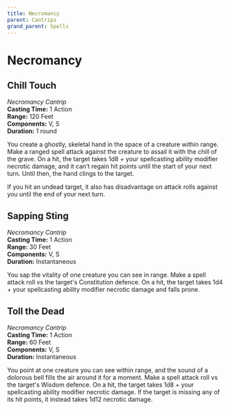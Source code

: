 ```yaml
---
title: Necromancy
parent: Cantrips
grand_parent: Spells
---
```


# Necromancy

## Chill Touch
*Necromancy Cantrip*<br>
**Casting Time:** 1 Action<br>
**Range:** 120 Feet<br>
**Components:** V, S<br>
**Duration:** 1 round

You create a ghostly, skeletal hand in the space of a creature within range. Make a ranged spell attack against the creature to assail it with the chill of the grave. On a hit, the target takes 1d8 + your spellcasting ability modifier necrotic damage, and it can’t regain hit points until the start of your next turn. Until then, the hand clings to the target.

If you hit an undead target, it also has disadvantage on attack rolls against you until the end of your next turn.

## Sapping Sting
*Necromancy Cantrip*<br>
**Casting Time:** 1 Action<br>
**Range:** 30 Feet<br>
**Components:** V, S<br>
**Duration:** Instantaneous

You sap the vitality of one creature you can see in range. Make a spell attack roll vs the target's Constitution defence. On a hit, the target takes 1d4 + your spellcasting ability modifier necrotic damage and falls prone.

## Toll the Dead
*Necromancy Cantrip*<br>
**Casting Time:** 1 Action<br>
**Range:** 60 Feet<br>
**Components:** V, S<br>
**Duration:** Instantaneous

You point at one creature you can see within range, and the sound of a dolorous bell fills the air around it for a moment. Make a spell attack roll vs the target's Wisdom defence. On a hit, the target takes 1d8 + your spellcasting ability modifier necrotic damage. If the target is missing any of its hit points, it instead takes 1d12 necrotic damage.
